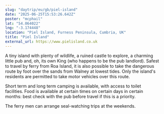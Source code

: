 ```yaml
---
slug: "daytrip/eu/gb/piel-island"
date: "2025-06-25T15:53:26.642Z"
poster: "mcphail"
lat: "54.064022"
lng: "-3.174448"
location: "Piel Island, Furness Peninsula, Cumbria, UK"
title: "Piel Island"
external_url: https://www.pielisland.co.uk
---
```

A tiny island with plenty of wildlife, a ruined castle to explore, a charming little pub and, oh, its own King (who happens to be the pub landlord). Safest to travel by ferry from Roa Island, it is also possible to take the dangerous route by foot over the sands from Walney at lowest tides. Only the island's residents are permitted to take motor vehicles over this route.

Short term and long term camping is available, with access to toilet facilities. Food is available at certain times on certain days in certain months: best check with the pub before travel if this is a priority.

The ferry men can arrange seal-watching trips at the weekends.